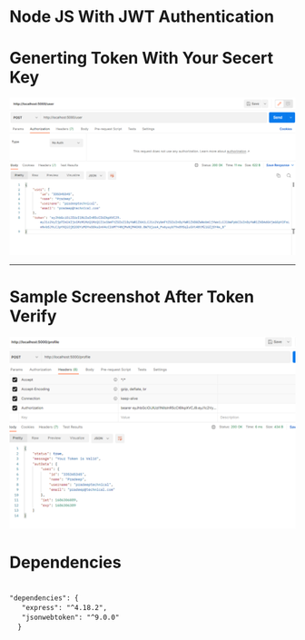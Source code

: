 # Node JS With JWT Authentication

# Generting Token With Your Secert Key
![image](https://github.com/pradeep4uhere/jwt-auth-login-in-node-js/blob/master/Screenshot%202023-06-09%20155400.png)

-------------------------------------------------------------------------------
# Sample Screenshot After Token Verify
![image](https://github.com/pradeep4uhere/jwt-auth-login-in-node-js/blob/master/Screenshot%202023-06-09%20155554.png)

# Dependencies
<code>
"dependencies": {
   "express": "^4.18.2",
   "jsonwebtoken": "^9.0.0"
  }
  </code>
